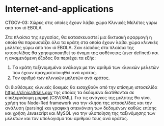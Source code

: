 # Internet-and-applications
CTGOV-03: Χώρες στις οποίες έχουν λάβει χώρα Κλινικές Μελέτες γύρω από τον ιό EBOLA

Στα πλαίσια της εργασίας, θα κατασκευαστεί μια δικτυακή εφαρμογή η οποία θα παρουσιάζει όλα τα κράτη στα οποία έχουν λάβει χώρα κλινικές μελέτες γύρω από τον ιό EBOLA. 
Σαν είσοδος στα πλαίσια της ιστοσελίδας θα χρησιμοποιηθεί το όνομα της ασθένειας (user defined) και η αναμενόμενη έξοδος θα περιέχει τα εξής:
1. Tα κράτη ταξινομημένα ανάλογα με τον αριθμό των κλινικών μελετών που έχουν πραγματοποιηθεί ανά κράτος.
2. Τον αριθμό των κλινικών μελετών ανά κράτος.

Οι διαθέσιμες κλινικές δοκιμές θα εισαχθούν από την επίσημη ιστοσελίδα https://clinicaltrials.gov της οποίας τα δεδομένα διατίθονται σε επεξεργάσιμη μορφή (CSV/XML). Για τις ανάγκες της μελέτης θα γίνει χρήση του Node-Red framework για την κλήση της ιστοσελίδας και την ανάλυση (parsing) και γραφική απεικόνιση των δεδομένων καθώς επίσης και χρήση Javascript και MySQL για την υλοποίηση της ταξινόμησης των μελετών και τον υπολογισμό του αριθμού τους ανά κράτος. 
